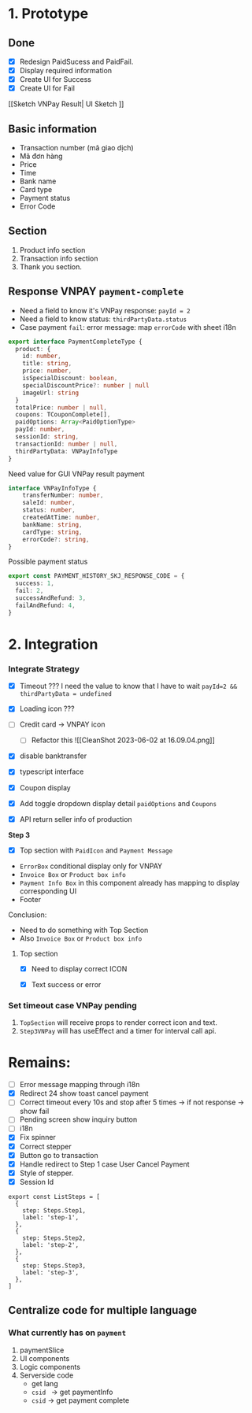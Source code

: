 
#  1. Prototype
## Done
- [x] Redesign PaidSucess and PaidFail.
- [x] Display required information
- [x] Create UI for Success
- [x] Create UI for Fail

[[Sketch VNPay Result| UI Sketch ]]


## Basic information
- Transaction number (mã giao dịch)
- Mã đơn hàng
- Price 
- Time 
- Bank name
- Card type
- Payment status
- Error Code

## Section 

1. Product info section
2. Transaction info section
3. Thank you section.

## Response VNPAY `payment-complete`

- Need a field to know it's VNPay response: `payId = 2`
- Need a field to know status: `thirdPartyData.status`
- Case payment `fail`: error message: map `errorCode` with sheet i18n

```ts
export interface PaymentCompleteType {
  product: {
    id: number,
    title: string,
    price: number,
    isSpecialDiscount: boolean,
    specialDiscountPrice?: number | null
    imageUrl: string
  }
  totalPrice: number | null,
  coupons: TCouponComplete[],
  paidOptions: Array<PaidOptionType>
  payId: number,
  sessionId: string,
  transactionId: number | null,
  thirdPartyData: VNPayInfoType
}

```

Need value for GUI VNPay result payment
```ts
interface VNPayInfoType {
	transferNumber: number,
	saleId: number,
	status: number,
	createdAtTime: number,
	bankName: string,
	cardType: string,
	errorCode?: string,
}
```

Possible payment status
```ts
export const PAYMENT_HISTORY_SKJ_RESPONSE_CODE = {
  success: 1,
  fail: 2,
  successAndRefund: 3,
  failAndRefund: 4,
}
```

# 2. Integration

### Integrate Strategy
- [x] Timeout ???  I need the value to know that I have to wait `payId=2 && thirdPartyData = undefined`
- [x] Loading icon ???
- [ ] Credit card -> VNPAY icon
	- [ ] Refactor this  ![[CleanShot 2023-06-02 at 16.09.04.png]]

- [x] disable banktransfer
- [x] typescript interface
- [x] Coupon display
- [x] Add toggle dropdown display detail `paidOptions` and `Coupons`
- [x] API return seller info of production


**Step 3**
- [x] Top section with `PaidIcon` and `Payment Message` 
- `ErrorBox` conditional display only for VNPAY
- `Invoice Box` or `Product box info`
- `Payment Info Box`  in this component already has mapping to display corresponding UI
- Footer

Conclusion: 
- Need to do something with Top Section 
- Also `Invoice Box` or `Product box info`

1. Top section
	- [x] Need to display correct ICON
	- [x] Text success or error


### Set timeout case VNPay pending

1. `TopSection` will receive props to render correct icon and text.
2. `Step3VNPay` will has useEffect and a timer for interval call api.


# Remains:

- [ ] Error message mapping through i18n
- [x] Redirect 24 show toast cancel payment
- [ ] Correct timeout every 10s and stop after 5 times -> if not response -> show fail
- [ ] Pending screen show inquiry button
- [ ] i18n
- [x] Fix spinner
- [x] Correct stepper
- [x] Button go to transaction
- [x] Handle redirect to Step 1 case User Cancel Payment
- [x] Style of stepper. 
- [x] Session Id
```tsx
export const ListSteps = [
  {
    step: Steps.Step1,
    label: 'step-1',
  },
  {
    step: Steps.Step2,
    label: 'step-2',
  },
  {
    step: Steps.Step3,
    label: 'step-3',
  },
]

```

## Centralize code for multiple language

### What currently has on `payment`

1. paymentSlice
2. UI components
3. Logic components
4. Serverside code
	- get lang
	- `csid ` -> get paymentInfo
	- `csid` -> get payment complete


```

```

